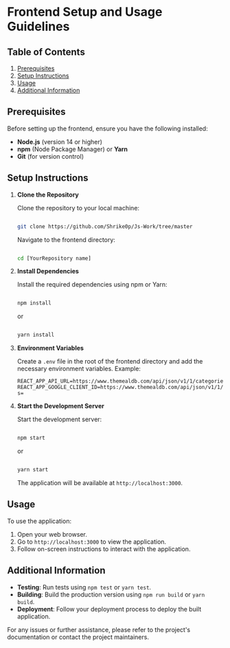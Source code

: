 
# Frontend Setup and Usage Guidelines

## Table of Contents

1.  [Prerequisites](#prerequisites)
2.  [Setup Instructions](#setup-instructions)
3.  [Usage](#usage)
4.  [Additional Information](#additional-information)

## Prerequisites

Before setting up the frontend, ensure you have the following installed:

-   **Node.js** (version 14 or higher)
-   **npm** (Node Package Manager) or **Yarn**
-   **Git** (for version control)

## Setup Instructions

1.  **Clone the Repository**
    
    Clone the repository to your local machine:
    
    ```bash
    
    git clone https://github.com/Shrike0p/Js-Work/tree/master
    ``` 
    
    Navigate to the frontend directory:
    
      ```bash
    
    cd [YourRepository name]
    ``` 
    
2.  **Install Dependencies**
    
    Install the required dependencies using npm or Yarn:
    
      ```bash
    
    npm install
    ``` 
    
    or
    
      ```bash
    
    yarn install 
    ``` 
    
    
    
3.  **Environment Variables**
    
    Create a `.env` file in the root of the frontend directory and add the necessary environment variables. Example:
    
    ```
    REACT_APP_API_URL=https://www.themealdb.com/api/json/v1/1/categories.php
    REACT_APP_GOOGLE_CLIENT_ID=https://www.themealdb.com/api/json/v1/1/search.php?s=
    ```
    
4.  **Start the Development Server**
    
    Start the development server:
    
	```bash
    
    npm start 
    ```
    or
	```bash
    
    yarn start 
    ```
    
    The application will be available at `http://localhost:3000`.
    

## Usage

To use the application:

1.  Open your web browser.
2.  Go to `http://localhost:3000` to view the application.
3.  Follow on-screen instructions to interact with the application.

## Additional Information

-   **Testing**: Run tests using `npm test` or `yarn test`.
-   **Building**: Build the production version using `npm run build` or `yarn build`.
-   **Deployment**: Follow your deployment process to deploy the built application.

For any issues or further assistance, please refer to the project's documentation or contact the project maintainers.
